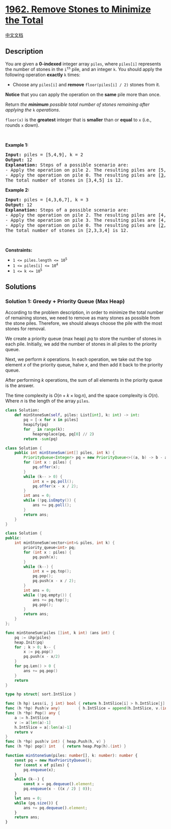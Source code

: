 # [1962. Remove Stones to Minimize the Total](https://leetcode.com/problems/remove-stones-to-minimize-the-total)

[中文文档](/solution/1900-1999/1962.Remove%20Stones%20to%20Minimize%20the%20Total/README.md)

## Description

<p>You are given a <strong>0-indexed</strong> integer array <code>piles</code>, where <code>piles[i]</code> represents the number of stones in the <code>i<sup>th</sup></code> pile, and an integer <code>k</code>. You should apply the following operation <strong>exactly</strong> <code>k</code> times:</p>

<ul>
	<li>Choose any <code>piles[i]</code> and <strong>remove</strong> <code>floor(piles[i] / 2)</code> stones from it.</li>
</ul>

<p><strong>Notice</strong> that you can apply the operation on the <strong>same</strong> pile more than once.</p>

<p>Return <em>the <strong>minimum</strong> possible total number of stones remaining after applying the </em><code>k</code><em> operations</em>.</p>

<p><code>floor(x)</code> is the <b>greatest</b> integer that is <strong>smaller</strong> than or <strong>equal</strong> to <code>x</code> (i.e., rounds <code>x</code> down).</p>

<p>&nbsp;</p>
<p><strong class="example">Example 1:</strong></p>

<pre>
<strong>Input:</strong> piles = [5,4,9], k = 2
<strong>Output:</strong> 12
<strong>Explanation:</strong>&nbsp;Steps of a possible scenario are:
- Apply the operation on pile 2. The resulting piles are [5,4,<u>5</u>].
- Apply the operation on pile 0. The resulting piles are [<u>3</u>,4,5].
The total number of stones in [3,4,5] is 12.
</pre>

<p><strong class="example">Example 2:</strong></p>

<pre>
<strong>Input:</strong> piles = [4,3,6,7], k = 3
<strong>Output:</strong> 12
<strong>Explanation:</strong>&nbsp;Steps of a possible scenario are:
- Apply the operation on pile 2. The resulting piles are [4,3,<u>3</u>,7].
- Apply the operation on pile 3. The resulting piles are [4,3,3,<u>4</u>].
- Apply the operation on pile 0. The resulting piles are [<u>2</u>,3,3,4].
The total number of stones in [2,3,3,4] is 12.
</pre>

<p>&nbsp;</p>
<p><strong>Constraints:</strong></p>

<ul>
	<li><code>1 &lt;= piles.length &lt;= 10<sup>5</sup></code></li>
	<li><code>1 &lt;= piles[i] &lt;= 10<sup>4</sup></code></li>
	<li><code>1 &lt;= k &lt;= 10<sup>5</sup></code></li>
</ul>

## Solutions

### Solution 1: Greedy + Priority Queue (Max Heap)

According to the problem description, in order to minimize the total number of remaining stones, we need to remove as many stones as possible from the stone piles. Therefore, we should always choose the pile with the most stones for removal.

We create a priority queue (max heap) $pq$ to store the number of stones in each pile. Initially, we add the number of stones in all piles to the priority queue.

Next, we perform $k$ operations. In each operation, we take out the top element $x$ of the priority queue, halve $x$, and then add it back to the priority queue.

After performing $k$ operations, the sum of all elements in the priority queue is the answer.

The time complexity is $O(n + k \times \log n)$, and the space complexity is $O(n)$. Where $n$ is the length of the array `piles`.

<!-- tabs:start -->

```python
class Solution:
    def minStoneSum(self, piles: List[int], k: int) -> int:
        pq = [-x for x in piles]
        heapify(pq)
        for _ in range(k):
            heapreplace(pq, pq[0] // 2)
        return -sum(pq)
```

```java
class Solution {
    public int minStoneSum(int[] piles, int k) {
        PriorityQueue<Integer> pq = new PriorityQueue<>((a, b) -> b - a);
        for (int x : piles) {
            pq.offer(x);
        }
        while (k-- > 0) {
            int x = pq.poll();
            pq.offer(x - x / 2);
        }
        int ans = 0;
        while (!pq.isEmpty()) {
            ans += pq.poll();
        }
        return ans;
    }
}
```

```cpp
class Solution {
public:
    int minStoneSum(vector<int>& piles, int k) {
        priority_queue<int> pq;
        for (int x : piles) {
            pq.push(x);
        }
        while (k--) {
            int x = pq.top();
            pq.pop();
            pq.push(x - x / 2);
        }
        int ans = 0;
        while (!pq.empty()) {
            ans += pq.top();
            pq.pop();
        }
        return ans;
    }
};
```

```go
func minStoneSum(piles []int, k int) (ans int) {
	pq := &hp{piles}
	heap.Init(pq)
	for ; k > 0; k-- {
		x := pq.pop()
		pq.push(x - x/2)
	}
	for pq.Len() > 0 {
		ans += pq.pop()
	}
	return
}

type hp struct{ sort.IntSlice }

func (h hp) Less(i, j int) bool { return h.IntSlice[i] > h.IntSlice[j] }
func (h *hp) Push(v any)        { h.IntSlice = append(h.IntSlice, v.(int)) }
func (h *hp) Pop() any {
	a := h.IntSlice
	v := a[len(a)-1]
	h.IntSlice = a[:len(a)-1]
	return v
}
func (h *hp) push(v int) { heap.Push(h, v) }
func (h *hp) pop() int   { return heap.Pop(h).(int) }
```

```ts
function minStoneSum(piles: number[], k: number): number {
    const pq = new MaxPriorityQueue();
    for (const x of piles) {
        pq.enqueue(x);
    }
    while (k--) {
        const x = pq.dequeue().element;
        pq.enqueue(x - ((x / 2) | 0));
    }
    let ans = 0;
    while (pq.size()) {
        ans += pq.dequeue().element;
    }
    return ans;
}
```

<!-- tabs:end -->

<!-- end -->
